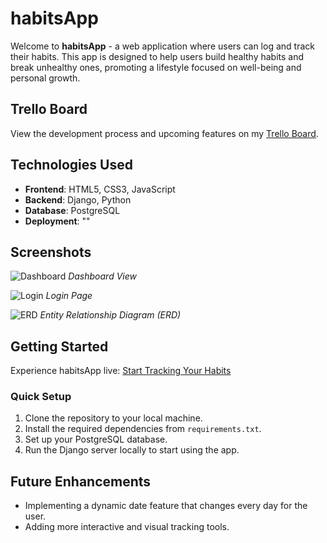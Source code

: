 # habitsApp

Welcome to **habitsApp** - a web application where users can log and track their habits. This app is designed to help users build healthy habits and break unhealthy ones, promoting a lifestyle focused on well-being and personal growth.

## Trello Board
View the development process and upcoming features on my [Trello Board](https://trello.com/invite/b/B5yfz1iM/a2fa4af8051120ebbfc53819e3a5a12a/habits-app).

## Technologies Used
- **Frontend**: HTML5, CSS3, JavaScript
- **Backend**: Django, Python
- **Database**: PostgreSQL
- **Deployment**: ""

## Screenshots
![Dashboard](https://i.imgur.com/mxPI4os.png)
*Dashboard View*

![Login](https://i.imgur.com/tDgxYg2.png)
*Login Page*

![ERD](https://i.imgur.com/S3cIhDd.png)
*Entity Relationship Diagram (ERD)*

## Getting Started
Experience habitsApp live: [Start Tracking Your Habits]("")

### Quick Setup
1. Clone the repository to your local machine.
2. Install the required dependencies from `requirements.txt`.
3. Set up your PostgreSQL database.
4. Run the Django server locally to start using the app.

## Future Enhancements
- Implementing a dynamic date feature that changes every day for the user.
- Adding more interactive and visual tracking tools.
